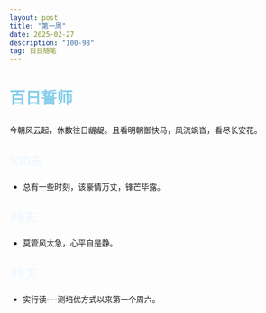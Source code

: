 ```yaml
---
layout: post
title: "第一周"
date: 2025-02-27 
description: "100-98"
tag: 百日随笔
---  
```


# <p style="color:skyblue">百日誓师</p>
今朝风云起，休数往日龌龊。且看明朝御快马，风流飒沓，看尽长安花。

## <p style="color:AliceBlue">100天</p>
* 总有一些时刻，该豪情万丈，锋芒毕露。
## <p style="color:AliceBlue">99天</p>
* 莫管风太急，心平自是静。
## <p style="color:AliceBlue">99天</p>
* 实行读---测培优方式以来第一个周六。

